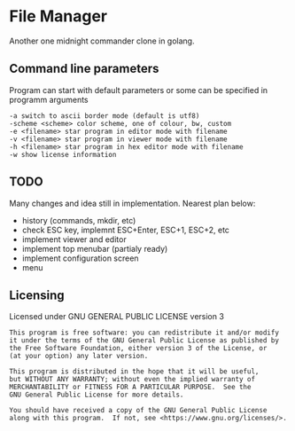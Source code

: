 # File Manager

Another one midnight commander clone in golang.

## Command line parameters

Program can start with default parameters or some can be specified in programm arguments

    -a switch to ascii border mode (default is utf8)
    -scheme <scheme> color scheme, one of colour, bw, custom
    -e <filename> star program in editor mode with filename
    -v <filename> star program in viewer mode with filename
    -h <filename> star program in hex editor mode with filename
    -w show license information

## TODO

Many changes and idea still in implementation. Nearest plan below:

- history (commands, mkdir, etc)
- check ESC key, implemnt ESC+Enter, ESC+1, ESC+2, etc
- implement viewer and editor
- implement top menubar (partialy ready)
- implement configuration screen
- menu

## Licensing

Licensed under GNU GENERAL PUBLIC LICENSE version 3

    This program is free software: you can redistribute it and/or modify
    it under the terms of the GNU General Public License as published by
    the Free Software Foundation, either version 3 of the License, or
    (at your option) any later version.

    This program is distributed in the hope that it will be useful,
    but WITHOUT ANY WARRANTY; without even the implied warranty of
    MERCHANTABILITY or FITNESS FOR A PARTICULAR PURPOSE.  See the
    GNU General Public License for more details.

    You should have received a copy of the GNU General Public License
    along with this program.  If not, see <https://www.gnu.org/licenses/>.